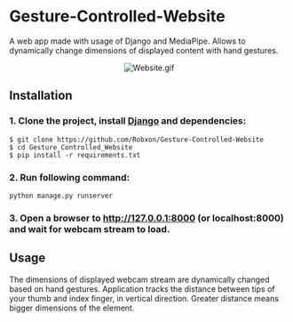 # Gesture-Controlled-Website
A web app made with usage of Django and MediaPipe. Allows to dynamically change dimensions of displayed content with hand gestures.

<p align="center"><img src="https://user-images.githubusercontent.com/90696522/139433833-937e1161-f294-464d-aac1-89a3a5862abb.gif" alt="Website.gif"/>
<br>  
  
  
## Installation
### 1. Clone the project, install [Django](https://docs.djangoproject.com/en/3.2/topics/install/) and dependencies:
```
$ git clone https://github.com/Robxon/Gesture-Controlled-Website
$ cd Gesture_Controlled_Website
$ pip install -r requirements.txt
```
### 2. Run following command:
```  
python manage.py runserver
```
### 3. Open a browser to http://127.0.0.1:8000 (or localhost:8000) and wait for webcam stream to load.

## Usage
The dimensions of displayed webcam stream are dynamically changed based on hand gestures. Application tracks the distance between tips of your thumb and index finger, in vertical direction. Greater distance means bigger dimensions of the element.
  
